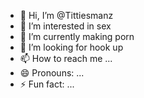 - 👋 Hi, I’m @Tittiesmanz
- 👀 I’m interested in sex
- 🌱 I’m currently making porn
- 💞️ I’m looking for hook up
- 📫 How to reach me ...
- 😄 Pronouns: ...
- ⚡ Fun fact: ...

<!---
Tittiesmanz/Tittiesmanz is a ✨ special ✨ repository because its `README.md` (this file) appears on your GitHub profile.
You can click the Preview link to take a look at your changes.
--->
